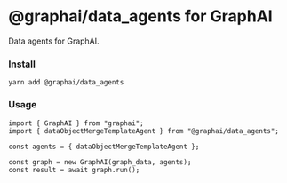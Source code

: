 
# @graphai/data_agents for GraphAI

Data agents for GraphAI.

### Install

```
yarn add @graphai/data_agents
```

### Usage

```
import { GraphAI } from "graphai";
import { dataObjectMergeTemplateAgent } from "@graphai/data_agents";

const agents = { dataObjectMergeTemplateAgent };

const graph = new GraphAI(graph_data, agents);
const result = await graph.run();
```

